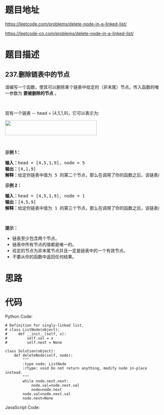 # 题目地址
https://leetcode.com/problems/delete-node-in-a-linked-list/

https://leetcode-cn.com/problems/delete-node-in-a-linked-list/
# 题目描述
## 237.删除链表中的节点
<p>请编写一个函数，使其可以删除某个链表中给定的（非末尾）节点。传入函数的唯一参数为 <strong>要被删除的节点</strong> 。</p>

<p>&nbsp;</p>

<p>现有一个链表 --&nbsp;head =&nbsp;[4,5,1,9]，它可以表示为:</p>

<p><img alt="" src="https://assets.leetcode-cn.com/aliyun-lc-upload/uploads/2019/01/19/237_example.png" style="height: 49px; width: 300px;"></p>

<p>&nbsp;</p>

<p><strong>示例 1：</strong></p>

<pre><strong>输入：</strong>head = [4,5,1,9], node = 5
<strong>输出：</strong>[4,1,9]
<strong>解释：</strong>给定你链表中值为&nbsp;5&nbsp;的第二个节点，那么在调用了你的函数之后，该链表应变为 4 -&gt; 1 -&gt; 9.
</pre>

<p><strong>示例 2：</strong></p>

<pre><strong>输入：</strong>head = [4,5,1,9], node = 1
<strong>输出：</strong>[4,5,9]
<strong>解释：</strong>给定你链表中值为&nbsp;1&nbsp;的第三个节点，那么在调用了你的函数之后，该链表应变为 4 -&gt; 5 -&gt; 9.
</pre>

<p>&nbsp;</p>

<p><strong>提示：</strong></p>

<ul>
	<li>链表至少包含两个节点。</li>
	<li>链表中所有节点的值都是唯一的。</li>
	<li>给定的节点为非末尾节点并且一定是链表中的一个有效节点。</li>
	<li>不要从你的函数中返回任何结果。</li>
</ul>

# 思路

# 代码
Python Code:

```
# Definition for singly-linked list.
# class ListNode(object):
#     def __init__(self, x):
#         self.val = x
#         self.next = None

class Solution(object):
    def deleteNode(self, node):
        """
        :type node: ListNode
        :rtype: void Do not return anything, modify node in-place instead.
        """
        while node.next.next:
            node.val=node.next.val
            node=node.next
        node.val=node.next.val
        node.next=None
```
JavaScript Code:

```

```
